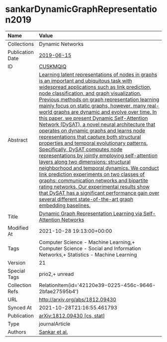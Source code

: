 # sankarDynamicGraphRepresentation2019
| Name             | Value                                                                                                                                                                                                                                                                                                                                                                                                                                                                                                                                                                                                                                                                                                                                                                                                                                                                                                                                                                                                                                                                                                    |
|:-----------------|:---------------------------------------------------------------------------------------------------------------------------------------------------------------------------------------------------------------------------------------------------------------------------------------------------------------------------------------------------------------------------------------------------------------------------------------------------------------------------------------------------------------------------------------------------------------------------------------------------------------------------------------------------------------------------------------------------------------------------------------------------------------------------------------------------------------------------------------------------------------------------------------------------------------------------------------------------------------------------------------------------------------------------------------------------------------------------------------------------------|
| Collections      | Dynamic Networks                                                                                                                                                                                                                                                                                                                                                                                                                                                                                                                                                                                                                                                                                                                                                                                                                                                                                                                                                                                                                                                                                         |
| Publication Date | [2019-06-15](<notionsci.utils.serialization.ExplicitNone object at 0x7fa622d8cc40>)                                                                                                                                                                                                                                                                                                                                                                                                                                                                                                                                                                                                                                                                                                                                                                                                                                                                                                                                                                                                                      |
| ID               | [CUSKMQIQ](<notionsci.utils.serialization.ExplicitNone object at 0x7fa622d8cd60>)                                                                                                                                                                                                                                                                                                                                                                                                                                                                                                                                                                                                                                                                                                                                                                                                                                                                                                                                                                                                                        |
| Abstract         | [Learning latent representations of nodes in graphs is an important and ubiquitous task with widespread applications such as link prediction, node classification, and graph visualization. Previous methods on graph representation learning mainly focus on static graphs, however, many real-world graphs are dynamic and evolve over time. In this paper, we present Dynamic Self-Attention Network (DySAT), a novel neural architecture that operates on dynamic graphs and learns node representations that capture both structural properties and temporal evolutionary patterns. Specifically, DySAT computes node representations by jointly employing self-attention layers along two dimensions: structural neighborhood and temporal dynamics. We conduct link prediction experiments on two classes of graphs: communication networks and bipartite rating networks. Our experimental results show that DySAT has a significant performance gain over several different state-of-the-art graph embedding baselines.](<notionsci.utils.serialization.ExplicitNone object at 0x7fa622d8ce80>) |
| Title            | [Dynamic Graph Representation Learning via Self-Attention Networks](<notionsci.utils.serialization.ExplicitNone object at 0x7fa622d8cfa0>)                                                                                                                                                                                                                                                                                                                                                                                                                                                                                                                                                                                                                                                                                                                                                                                                                                                                                                                                                               |
| Modified At      | 2021-10-28 19:13:00+00:00                                                                                                                                                                                                                                                                                                                                                                                                                                                                                                                                                                                                                                                                                                                                                                                                                                                                                                                                                                                                                                                                                |
| Tags             | Computer Science - Machine Learning,+ Computer Science - Social and Information Networks,+ Statistics - Machine Learning                                                                                                                                                                                                                                                                                                                                                                                                                                                                                                                                                                                                                                                                                                                                                                                                                                                                                                                                                                                 |
| Version          | 21                                                                                                                                                                                                                                                                                                                                                                                                                                                                                                                                                                                                                                                                                                                                                                                                                                                                                                                                                                                                                                                                                                       |
| Special Tags     | prio2,+ unread                                                                                                                                                                                                                                                                                                                                                                                                                                                                                                                                                                                                                                                                                                                                                                                                                                                                                                                                                                                                                                                                                           |
| Collection Refs  | RelationItem(id='42120e39-0225-456c-9646-2bfae27595b4')                                                                                                                                                                                                                                                                                                                                                                                                                                                                                                                                                                                                                                                                                                                                                                                                                                                                                                                                                                                                                                                  |
| URL              | http://arxiv.org/abs/1812.09430                                                                                                                                                                                                                                                                                                                                                                                                                                                                                                                                                                                                                                                                                                                                                                                                                                                                                                                                                                                                                                                                          |
| Synced At        | 2021-10-28T21:16:55.461793                                                                                                                                                                                                                                                                                                                                                                                                                                                                                                                                                                                                                                                                                                                                                                                                                                                                                                                                                                                                                                                                               |
| Publication      | [arXiv:1812.09430 [cs, stat]](<notionsci.utils.serialization.ExplicitNone object at 0x7fa622d8e550>)                                                                                                                                                                                                                                                                                                                                                                                                                                                                                                                                                                                                                                                                                                                                                                                                                                                                                                                                                                                                     |
| Type             | journalArticle                                                                                                                                                                                                                                                                                                                                                                                                                                                                                                                                                                                                                                                                                                                                                                                                                                                                                                                                                                                                                                                                                           |
| Authors          | [Sankar et al.](<notionsci.utils.serialization.ExplicitNone object at 0x7fa622d8e700>)                                                                                                                                                                                                                                                                                                                                                                                                                                                                                                                                                                                                                                                                                                                                                                                                                                                                                                                                                                                                                   |

